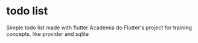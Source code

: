 # todo list
Simple todo list made with flutter
Academia do Flutter's project for training concepts, like provider and sqlite

